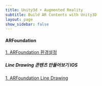 ```yaml
---
title: Unity3d + Augmented Reality
subtitle: Build AR Contents with Unity3D
layout: page
show_sidebar: false
---
```

  
#### ARFoundation
[1. ARFoundation 환경설정](https://beatchoi.github.io/unity3d/basics/2020/12/14/ARFoundation01/)  
##### Line Drawing 콘텐츠 만들어보기 IOS
[1. ARFoundation Line Drawing](http://whtls.com/unity3d/basics/2021/01/19/ARFoundationLineDrawing/)  

